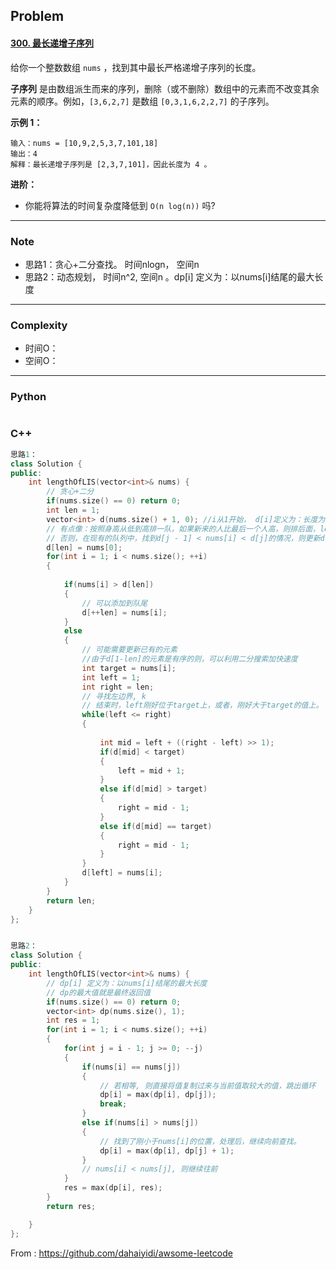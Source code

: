 ## Problem

#### [300. 最长递增子序列](https://leetcode-cn.com/problems/longest-increasing-subsequence/)

给你一个整数数组 `nums` ，找到其中最长严格递增子序列的长度。

**子序列** 是由数组派生而来的序列，删除（或不删除）数组中的元素而不改变其余元素的顺序。例如，`[3,6,2,7]` 是数组 `[0,3,1,6,2,2,7]` 的子序列。

**示例 1：**

```
输入：nums = [10,9,2,5,3,7,101,18]
输出：4
解释：最长递增子序列是 [2,3,7,101]，因此长度为 4 。
```

**进阶：**

- 你能将算法的时间复杂度降低到 `O(n log(n))` 吗?

------

### Note

- 思路1：贪心+二分查找。 时间nlogn， 空间n
- 思路2：动态规划， 时间n^2, 空间n 。dp[i] 定义为：以nums[i]结尾的最大长度

------

### Complexity

- 时间O：
- 空间O：

------

### Python

```python

```

### C++

```C++
思路1：
class Solution {
public:
    int lengthOfLIS(vector<int>& nums) {
        // 贪心+二分
        if(nums.size() == 0) return 0;
        int len = 1;
        vector<int> d(nums.size() + 1, 0); //i从1开始， d[i]定义为：长度为i的最小尾元素
        // 有点像：按照身高从低到高排一队，如果新来的人比最后一个人高，则排后面，len+1
        // 否则，在现有的队列中，找到d[j - 1] < nums[i] < d[j]的情况，则更新d[j] = nums[i], 原来的人被踢出队列
        d[len] = nums[0];
        for(int i = 1; i < nums.size(); ++i)
        {
            
            if(nums[i] > d[len])
            {
                // 可以添加到队尾
                d[++len] = nums[i];
            }
            else
            {
                // 可能需要更新已有的元素
                //由于d[1-len]的元素是有序的则，可以利用二分搜索加快速度
                int target = nums[i];
                int left = 1;
                int right = len;
                // 寻找左边界, k
                // 结束时，left刚好位于target上，或者，刚好大于target的值上。 将对应的值更新为nums[i]即可
                while(left <= right)
                {
                    
                    int mid = left + ((right - left) >> 1);
                    if(d[mid] < target)
                    {
                        left = mid + 1;
                    }
                    else if(d[mid] > target)
                    {
                        right = mid - 1;
                    }
                    else if(d[mid] == target)
                    {
                        right = mid - 1;
                    }
                }
                d[left] = nums[i];
            }
        }
        return len;
    }
};


思路2：
class Solution {
public:
    int lengthOfLIS(vector<int>& nums) {
        // dp[i] 定义为：以nums[i]结尾的最大长度
        // dp的最大值就是最终返回值
        if(nums.size() == 0) return 0;
        vector<int> dp(nums.size(), 1);
        int res = 1;
        for(int i = 1; i < nums.size(); ++i)
        {
            for(int j = i - 1; j >= 0; --j)
            {
                if(nums[i] == nums[j])
                {
                    // 若相等, 则直接将值复制过来与当前值取较大的值，跳出循环
                    dp[i] = max(dp[i], dp[j]);
                    break;
                }
                else if(nums[i] > nums[j])
                {
                    // 找到了刚小于nums[i]的位置，处理后，继续向前查找。
                    dp[i] = max(dp[i], dp[j] + 1);
                }
                // nums[i] < nums[j], 则继续往前
            }
            res = max(dp[i], res);
        }
        return res;

    }
};
```



From : https://github.com/dahaiyidi/awsome-leetcode
